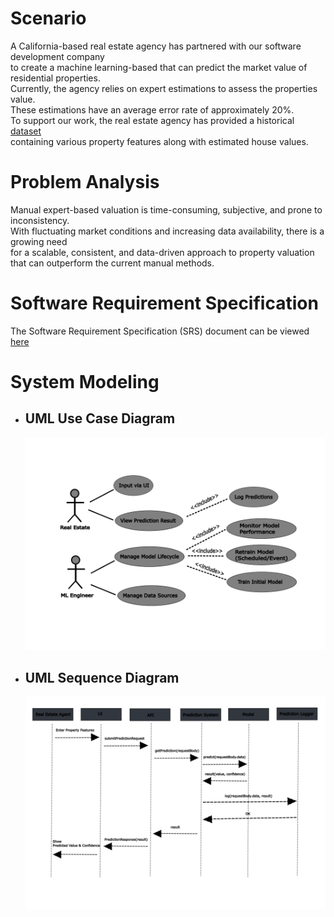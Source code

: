 # Scenario
A California-based real estate agency has partnered with our software development company \
to create a machine learning-based that can predict the market value of residential properties. \
Currently, the agency relies on expert estimations to assess the properties value.\
These estimations have an average error rate of approximately 20%.\
To support our work, the real estate agency has provided a historical [dataset](https://www.kaggle.com/datasets/fedesoriano/california-housing-prices-data-extra-features) \
containing various property features along with estimated house values.

# Problem Analysis
Manual expert-based valuation is time-consuming, subjective, and prone to inconsistency. \
With fluctuating market conditions and increasing data availability, there is a growing need\
for a scalable, consistent, and data-driven approach to property valuation \
that can outperform the current manual methods.

# Software Requirement Specification
The Software Requirement Specification (SRS) document can be viewed [here](/docs/srs/Software%20Requirements%20Specification.pdf)

# System Modeling
* ## UML Use Case Diagram
    ![UML use case diagram](/docs/uml/usercase.png)
* ## UML Sequence Diagram
    ![UML sequence diagram](/docs/uml/sequence.png)